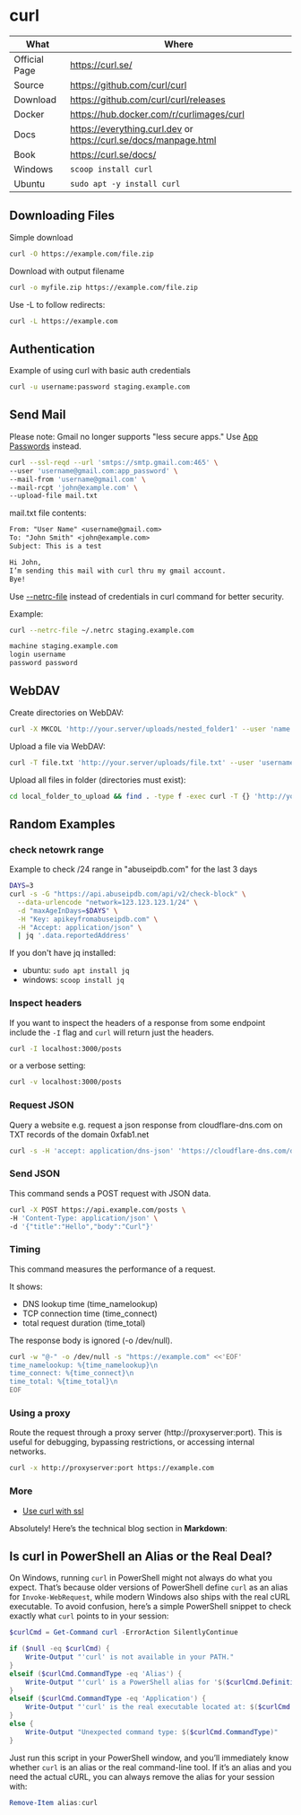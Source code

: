 # curl

| What          | Where                                                                |
|---------------|----------------------------------------------------------------------|
| Official Page | <https://curl.se/>                                                   |
| Source        | <https://github.com/curl/curl>                                       |
| Download      | <https://github.com/curl/curl/releases>                              |
| Docker        | <https://hub.docker.com/r/curlimages/curl>                           |
| Docs          | <https://everything.curl.dev> or <https://curl.se/docs/manpage.html> |
| Book          | <https://curl.se/docs/>                                              |
| Windows       | `scoop install curl`                                                 |
| Ubuntu        | `sudo apt -y install curl`                                           |

## Downloading Files

Simple download

```sh
curl -O https://example.com/file.zip
```

Download with output filename

```sh
curl -o myfile.zip https://example.com/file.zip
```

Use -L to follow redirects:

```sh
curl -L https://example.com
```

## Authentication

Example of using curl with basic auth credentials

``` sh
curl -u username:password staging.example.com
```

## Send Mail

Please note: Gmail no longer supports "less secure apps." Use [App Passwords](https://support.google.com/accounts/answer/185833) instead.

``` sh
curl --ssl-reqd --url 'smtps://smtp.gmail.com:465' \
--user 'username@gmail.com:app_password' \
--mail-from 'username@gmail.com' \
--mail-rcpt 'john@example.com' \
--upload-file mail.txt
```

mail.txt file contents:

``` txt
From: "User Name" <username@gmail.com>
To: "John Smith" <john@example.com>
Subject: This is a test

Hi John,
I’m sending this mail with curl thru my gmail account.
Bye!
```

Use [--netrc-file](https://everything.curl.dev/usingcurl/netrc) instead of credentials in curl command for better security.

Example:

``` sh
curl --netrc-file ~/.netrc staging.example.com
```

``` txt
machine staging.example.com
login username
password password
```

## WebDAV

Create directories on WebDAV:

``` sh
curl -X MKCOL 'http://your.server/uploads/nested_folder1' --user 'name:pwd'
```

Upload a file via WebDAV:

``` sh
curl -T file.txt 'http://your.server/uploads/file.txt' --user 'username:password'
```

Upload all files in folder (directories must exist):

``` sh
cd local_folder_to_upload && find . -type f -exec curl -T {} 'http://your.server/uploads/{}' --user 'username:password' \;
```

## Random Examples

### check netowrk range

Example to check /24 range in "abuseipdb.com" for the last 3 days

``` sh
DAYS=3
curl -s -G "https://api.abuseipdb.com/api/v2/check-block" \
  --data-urlencode "network=123.123.123.1/24" \
  -d "maxAgeInDays=$DAYS" \
  -H "Key: apikeyfromabuseipdb.com" \
  -H "Accept: application/json" \
  | jq '.data.reportedAddress'
```

If you don't have jq installed:

- ubuntu: ```sudo apt install jq```
- windows: ```scoop install jq```

### Inspect headers

If you want to inspect the headers of a response from some endpoint include the `-I` flag and `curl` will return just the headers.

``` sh
curl -I localhost:3000/posts
```

or a verbose setting:

``` sh
curl -v localhost:3000/posts
```

### Request JSON

Query a website e.g. request a json response from cloudflare-dns.com on TXT records of the domain 0xfab1.net

``` sh
curl -s -H 'accept: application/dns-json' 'https://cloudflare-dns.com/dns-query?name=0xfab1.net&type=TXT'
```

### Send JSON

This command sends a POST request with JSON data.

``` sh
curl -X POST https://api.example.com/posts \
-H 'Content-Type: application/json' \
-d '{"title":"Hello","body":"Curl"}'
```

### Timing

This command measures the performance of a request.

It shows:

- DNS lookup time (time_namelookup)
- TCP connection time (time_connect)
- total request duration (time_total)

The response body is ignored (-o /dev/null).

``` sh
curl -w "@-" -o /dev/null -s "https://example.com" <<'EOF'
time_namelookup: %{time_namelookup}\n
time_connect: %{time_connect}\n
time_total: %{time_total}\n
EOF
```

### Using a proxy

Route the request through a proxy server (http://proxyserver:port).
This is useful for debugging, bypassing restrictions, or accessing internal networks.

``` sh
curl -x http://proxyserver:port https://example.com
```

### More

- [Use curl with ssl](https://curl.se/docs/sslcerts.html)

Absolutely! Here’s the technical blog section in **Markdown**:

## Is curl in PowerShell an Alias or the Real Deal?

On Windows, running `curl` in PowerShell might not always do what you expect. That’s because older versions of PowerShell define `curl` as an alias for `Invoke-WebRequest`, while modern Windows also ships with the real cURL executable. To avoid confusion, here’s a simple PowerShell snippet to check exactly what `curl` points to in your session:

```powershell
$curlCmd = Get-Command curl -ErrorAction SilentlyContinue

if ($null -eq $curlCmd) {
    Write-Output "'curl' is not available in your PATH."
}
elseif ($curlCmd.CommandType -eq 'Alias') {
    Write-Output "'curl' is a PowerShell alias for '$($curlCmd.Definition)'."
}
elseif ($curlCmd.CommandType -eq 'Application') {
    Write-Output "'curl' is the real executable located at: $($curlCmd.Source)"
}
else {
    Write-Output "Unexpected command type: $($curlCmd.CommandType)"
}
```

Just run this script in your PowerShell window, and you’ll immediately know whether `curl` is an alias or the real command-line tool. If it’s an alias and you need the actual cURL, you can always remove the alias for your session with:

```powershell
Remove-Item alias:curl
```
